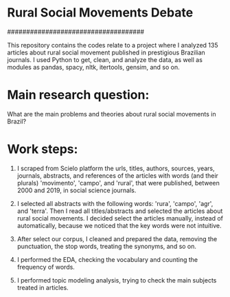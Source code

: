 # Rural Social Movements Debate

####################################

This repository contains the codes relate to a project where I analyzed 135 articles about rural social movement published in 
prestigious Brazilian journals. I used Python to get, clean, and analyze the data, as well as modules as pandas, spacy, nltk, 
itertools, gensim, and so on.

# Main research question:

What are the main problems and theories about rural social movements in Brazil?

# Work steps:

1. I scraped from Scielo platform the urls, titles, authors, sources, years, journals, abstracts, and references of the articles with words (and their plurals) 'movimento', 'campo', and 'rural', that were published, between 2000 and 2019, in social science journals.

2. I selected all abstracts with the following words: 'rura', 'campo', 'agr', and 'terra'. Then I read all titles/abstracts and selected the articles about rural social movements. I decided select the articles manually, instead of automatically, because we noticed that the key words were not intuitive.

3. After select our corpus, I cleaned and prepared the data, removing the punctuation, the stop words, treating the synonyms, and so on.

4. I performed the EDA, checking the vocabulary and counting the frequency of words.

5. I performed topic modeling analysis, trying to check the main subjects treated in articles.

